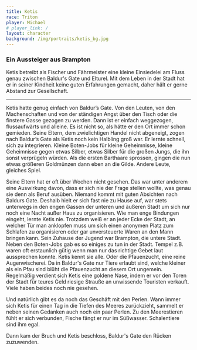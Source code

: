 ```yaml
---
title: Ketis
race: Triton
player: Michael
# player_link: /
layout: character
background: /img/portraits/ketis_bg.jpg
---
```


### Ein Aussteiger aus Brampton

Ketis betreibt als Fischer und Fährmeister eine kleine Einsiedelei am Fluss genau zwischen
Baldur's Gate und Elturel. Mit dem Leben in der Stadt hat er in seiner Kindheit keine guten
Erfahrungen gemacht, daher hält er gerne Abstand zur Gesellschaft.

<!-- more -->

---

Ketis hatte genug einfach von Baldur’s Gate. Von den Leuten, von den Machenschaften und von der ständigen Angst über den Tisch oder die finstere Gasse gezogen zu werden. Dann ist er einfach weggezogen, flussaufwärts und alleine.
Es ist nicht so, als hätte er den Ort immer schon gemieden. Seine Eltern, dem zwielichtigen Handel nicht abgeneigt, zogen nach Baldur’s Gate als Ketis noch kein Halbling groß war. Er lernte schnell, sich zu integrieren. Kleine Boten-Jobs für kleine Geheimnisse, kleine Geheimnisse gegen etwas Silber, etwas Silber für die großen Jungs, die ihn sonst verprügeln würden. Als die ersten Barthaare sprossen, gingen die nun etwas größeren Goldmünzen dann eben an die Gilde. Andere Leute, gleiches Spiel.

Seine Eltern hat er oft über Wochen nicht gesehen. Das war unter anderem eine Auswirkung davon, dass er sich nie der Frage stellen wollte, was genau sie denn als Beruf ausüben. Niemand kommt mit guten Absichten nach Baldurs Gate. Deshalb hielt er sich fast nie zu Hause auf, war stets unterwegs in den engen Gassen der unteren und äußeren Stadt um sich nur noch eine Nacht außer Haus zu organisieren. Wie man enge Bindungen eingeht, lernte Ketis nie. Trotzdem weiß er an jeder Ecke der Stadt, an welcher Tür man anklopfen muss um sich einen anonymen Platz zum Schlafen zu organisieren oder gar unversteuerte Waren an den Mann bringen kann. Sein Zuhause der Jugend war Brampton, die untere Stadt.
Neben den Boten-Jobs gab es so einiges zu tun in der Stadt. Tempel z.B. waren oft erstaunlich gütig wenn man nur das richtige Gebet laut aussprechen konnte. Ketis kennt sie alle. Oder die Pfauenzucht, eine reine Augenwischerei. Da in Baldur's Gate nur Tiere erlaubt sind, welche kleiner als ein Pfau sind blüht die Pfauenzucht an diesem Ort ungemein. Regelmäßig verdient sich Ketis eine goldene Nase, indem er vor den Toren der Stadt für teures Geld riesige Strauße an unwissende Touristen verkauft. Viele haben beides noch nie gesehen.

Und natürlich gibt es da noch das Geschäft mit den Perlen. Wann immer sich Ketis für einen Tag in die Tiefen des Meeres zurückzieht, sammelt er neben seinen Gedanken auch noch ein paar Perlen. Zu den Meerestieren fühlt er sich verbunden, Fische fängt er nur im Süßwasser. Schalentiere sind ihm egal.

Dann kam der Bruch und Ketis beschloss, Baldur's Gate den Rücken zuzuwenden.
